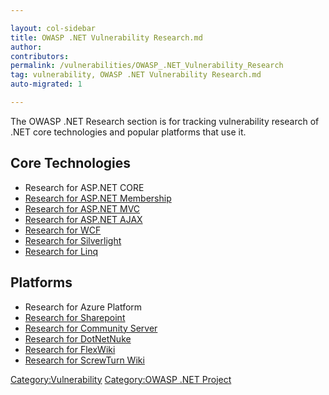 ```yaml
---

layout: col-sidebar
title: OWASP .NET Vulnerability Research.md
author: 
contributors: 
permalink: /vulnerabilities/OWASP_.NET_Vulnerability_Research
tag: vulnerability, OWASP .NET Vulnerability Research.md
auto-migrated: 1

---
```


The OWASP .NET Research section is for tracking vulnerability research
of .NET core technologies and popular platforms that use it.

## Core Technologies

  - Research for ASP.NET CORE
  - [Research for ASP.NET
    Membership](Research_for_ASP.NET_Membership "wikilink")
  - [Research for ASP.NET MVC](Research_for_ASP.NET_MVC "wikilink")
  - [Research for ASP.NET AJAX](Research_for_ASP.NET_AJAX "wikilink")
  - [Research for WCF](Research_for_WCF "wikilink")
  - [Research for Silverlight](Research_for_Silverlight "wikilink")
  - [Research for Linq](Research_for_Linq "wikilink")

## Platforms

  - Research for Azure Platform
  - [Research for Sharepoint](Research_for_Sharepoint "wikilink")
  - [Research for Community
    Server](Research_for_Community_Server "wikilink")
  - [Research for DotNetNuke](Research_for_DotNetNuke "wikilink")
  - [Research for FlexWiki](Research_for_FlexWiki "wikilink")
  - [Research for ScrewTurn
    Wiki](Research_for_ScrewTurn_Wiki "wikilink")

[Category:Vulnerability](Category:Vulnerability "wikilink")
[Category:OWASP .NET Project](Category:OWASP_.NET_Project "wikilink")
